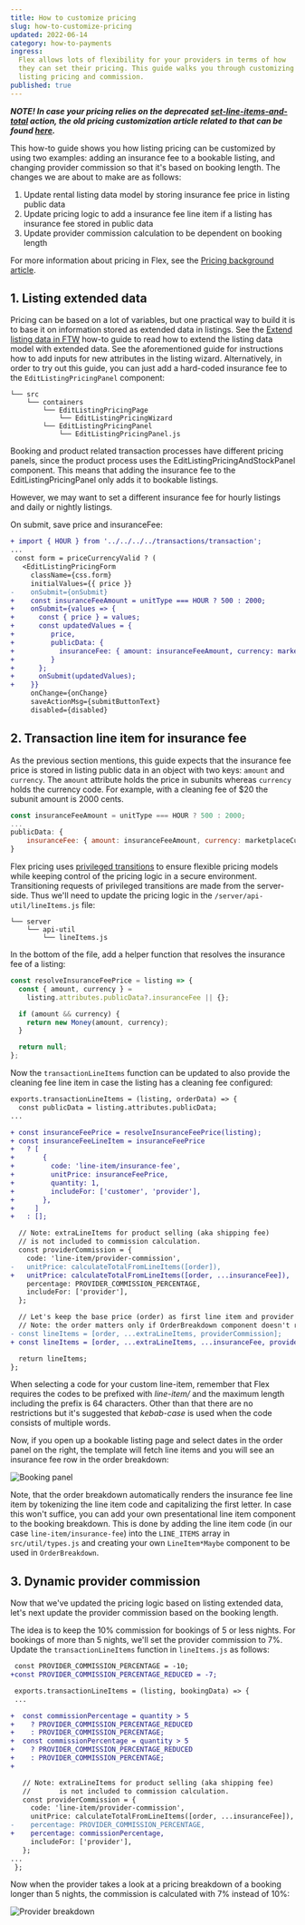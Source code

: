 ```yaml
---
title: How to customize pricing
slug: how-to-customize-pricing
updated: 2022-06-14
category: how-to-payments
ingress:
  Flex allows lots of flexibility for your providers in terms of how
  they can set their pricing. This guide walks you through customizing
  listing pricing and commission.
published: true
---
```


_**NOTE! In case your pricing relies on the deprecated
[set-line-items-and-total](/references/transaction-process-actions/#actionset-line-items-and-total)
action, the old pricing customization article related to that can be
found
[here](https://5ee94c280d38f10008a3bfa1--sharetribe-flex-docs-site.netlify.app/docs/cookbook-payments/customize-pricing).**_

This how-to guide shows you how listing pricing can be customized by
using two examples: adding an insurance fee to a bookable listing, and
changing provider commission so that it's based on booking length. The
changes we are about to make are as follows:

1. Update rental listing data model by storing insurance fee price in
   listing public data
2. Update pricing logic to add a insurance fee line item if a listing
   has insurance fee stored in public data
3. Update provider commission calculation to be dependent on booking
   length

For more information about pricing in Flex, see the
[Pricing background article](/concepts/pricing/).

## 1. Listing extended data

Pricing can be based on a lot of variables, but one practical way to
build it is to base it on information stored as extended data in
listings. See the
[Extend listing data in FTW](/how-to/extend-listing-data-in-ftw/) how-to
guide to read how to extend the listing data model with extended data.
See the aforementioned guide for instructions how to add inputs for new
attributes in the listing wizard. Alternatively, in order to try out
this guide, you can just add a hard-coded insurance fee to the
`EditListingPricingPanel` component:

```shell
└── src
    └── containers
        └── EditListingPricingPage
            └── EditListingPricingWizard
        └── EditListingPricingPanel
            └── EditListingPricingPanel.js
```

Booking and product related transaction processes have different pricing
panels, since the product process uses the
EditListingPricingAndStockPanel component. This means that adding the
insurance fee to the EditListingPricingPanel only adds it to bookable
listings.

However, we may want to set a different insurance fee for hourly
listings and daily or nightly listings.

On submit, save price and insuranceFee:

```diff
+ import { HOUR } from '../../../../transactions/transaction';
...
 const form = priceCurrencyValid ? (
   <EditListingPricingForm
     className={css.form}
     initialValues={{ price }}
-    onSubmit={onSubmit}
+    const insuranceFeeAmount = unitType === HOUR ? 500 : 2000;
+    onSubmit={values => {
+      const { price } = values;
+      const updatedValues = {
+         price,
+         publicData: {
+           insuranceFee: { amount: insuranceFeeAmount, currency: marketplaceCurrency },
+         }
+      };
+      onSubmit(updatedValues);
+    }}
     onChange={onChange}
     saveActionMsg={submitButtonText}
     disabled={disabled}
```

## 2. Transaction line item for insurance fee

As the previous section mentions, this guide expects that the insurance
fee price is stored in listing public data in an object with two keys:
`amount` and `currency`. The `amount` attribute holds the price in
subunits whereas `currency` holds the currency code. For example, with a
cleaning fee of \$20 the subunit amount is 2000 cents.

```js
const insuranceFeeAmount = unitType === HOUR ? 500 : 2000;
...
publicData: {
    insuranceFee: { amount: insuranceFeeAmount, currency: marketplaceCurrency },
}
```

Flex pricing uses
[privileged transitions](/concepts/privileged-transitions/) to ensure
flexible pricing models while keeping control of the pricing logic in a
secure environment. Transitioning requests of privileged transitions are
made from the server-side. Thus we'll need to update the pricing logic
in the `/server/api-util/lineItems.js` file:

```shell
└── server
    └── api-util
        └── lineItems.js
```

In the bottom of the file, add a helper function that resolves the
insurance fee of a listing:

```js
const resolveInsuranceFeePrice = listing => {
  const { amount, currency } =
    listing.attributes.publicData?.insuranceFee || {};

  if (amount && currency) {
    return new Money(amount, currency);
  }

  return null;
};
```

Now the `transactionLineItems` function can be updated to also provide
the cleaning fee line item in case the listing has a cleaning fee
configured:

```diff
exports.transactionLineItems = (listing, orderData) => {
  const publicData = listing.attributes.publicData;
...

+ const insuranceFeePrice = resolveInsuranceFeePrice(listing);
+ const insuranceFeeLineItem = insuranceFeePrice
+   ? [
+       {
+         code: 'line-item/insurance-fee',
+         unitPrice: insuranceFeePrice,
+         quantity: 1,
+         includeFor: ['customer', 'provider'],
+       },
+     ]
+   : [];

  // Note: extraLineItems for product selling (aka shipping fee)
  // is not included to commission calculation.
  const providerCommission = {
    code: 'line-item/provider-commission',
-   unitPrice: calculateTotalFromLineItems([order]),
+   unitPrice: calculateTotalFromLineItems([order, ...insuranceFee]),
    percentage: PROVIDER_COMMISSION_PERCENTAGE,
    includeFor: ['provider'],
  };

  // Let's keep the base price (order) as first line item and provider's commission as last one.
  // Note: the order matters only if OrderBreakdown component doesn't recognize line-item.
- const lineItems = [order, ...extraLineItems, providerCommission];
+ const lineItems = [order, ...extraLineItems, ...insuranceFee, providerCommission];

  return lineItems;
};
```

<info>

When selecting a code for your custom line-item, remember that Flex
requires the codes to be prefixed with _line-item/_ and the maximum
length including the prefix is 64 characters. Other than that there are
no restrictions but it's suggested that _kebab-case_ is used when the
code consists of multiple words.

</info>

Now, if you open up a bookable listing page and select dates in the
order panel on the right, the template will fetch line items and you
will see an insurance fee row in the order breakdown:

![Booking panel](booking-panel.png)

Note, that the order breakdown automatically renders the insurance fee
line item by tokenizing the line item code and capitalizing the first
letter. In case this won't suffice, you can add your own presentational
line item component to the booking breakdown. This is done by adding the
line item code (in our case `line-item/insurance-fee`) into the
`LINE_ITEMS` array in `src/util/types.js` and creating your own
`LineItem*Maybe` component to be used in `OrderBreakdown`.

## 3. Dynamic provider commission

Now that we've updated the pricing logic based on listing extended data,
let's next update the provider commission based on the booking length.

The idea is to keep the 10% commission for bookings of 5 or less nights.
For bookings of more than 5 nights, we'll set the provider commission to
7%. Update the `transactionLineItems` function in `lineItems.js` as
follows:

```diff
 const PROVIDER_COMMISSION_PERCENTAGE = -10;
+const PROVIDER_COMMISSION_PERCENTAGE_REDUCED = -7;
```

```diff
 exports.transactionLineItems = (listing, bookingData) => {
 ...

+  const commissionPercentage = quantity > 5
+    ? PROVIDER_COMMISSION_PERCENTAGE_REDUCED
+    : PROVIDER_COMMISSION_PERCENTAGE;
+  const commissionPercentage = quantity > 5
+    ? PROVIDER_COMMISSION_PERCENTAGE_REDUCED
+    : PROVIDER_COMMISSION_PERCENTAGE;
+

   // Note: extraLineItems for product selling (aka shipping fee)
   //       is not included to commission calculation.
   const providerCommission = {
     code: 'line-item/provider-commission',
     unitPrice: calculateTotalFromLineItems([order, ...insuranceFee]),
-    percentage: PROVIDER_COMMISSION_PERCENTAGE,
+    percentage: commissionPercentage,
     includeFor: ['provider'],
   };
...
 };
```

Now when the provider takes a look at a pricing breakdown of a booking
longer than 5 nights, the commission is calculated with 7% instead of
10%:

![Provider breakdown](provider-breakdown.png)
